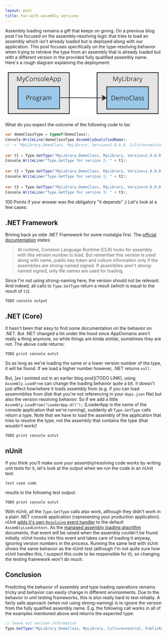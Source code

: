 ```yaml
---
layout: post
title: Fun with assembly versions
---
```


Assembly loading remains a gift that keeps on giving. On a previous blog post I've focused on the assembly-resolving logic that tries to load an assembly which isn't already loaded but is deployed along with our application. This post focuses specifically on the type-resolving behavior when trying to retrieve the type from an assembly that is already loaded but with a different version in the provided fully qualified assembly name. Here's a rough diagram explaining the deployment:

![](/assets/assembly-version-overview.png)

What do you expect the outcome of the following code to be:

```csharp
var demoClassType = typeof(DemoClass);
Console.WriteLine(demoClassType.AssemblyQualifiedName); 
// -> "MyLibrary.DemoClass, MyLibrary, Version=2.0.0.0, Culture=neutral, PublicKeyToken=null"

var t1 = Type.GetType("MyLibrary.DemoClass, MyLibrary, Version=2.0.0.0, Culture=neutral, PublicKeyToken=null");
Console.WriteLine("Type.GetType for version 2: " + t1);

var t2 = Type.GetType("MyLibrary.DemoClass, MyLibrary, Version=1.0.0.0, Culture=neutral, PublicKeyToken=null");
Console.WriteLine("Type.GetType for version 1: " + t2);

var t3 = Type.GetType("MyLibrary.DemoClass, MyLibrary, Version=3.0.0.0, Culture=neutral, PublicKeyToken=null");
Console.WriteLine("Type.GetType for version 3: " + t3);

```

100 Points if your answer was the obligatory "it depends" ;) Let's look at a few cases:

## .NET Framework

Brining back ye olde .NET Framework for some nostalgia first. The [official documentation](https://learn.microsoft.com/en-us/troubleshoot/developer/visualstudio/general/assembly-version-assembly-file-version) states:

>  At runtime, Common Language Runtime (CLR) looks for assembly with this version number to load. But remember this version is used along with name, public key token and culture information only if the assemblies are strong-named signed. If assemblies aren't strong-named signed, only file names are used for loading.

Since I'm not using strong-naming here, the version should not be relevant. And indeed, all calls to `Type.GetType` return a result (which is equal to the result of `t1`).

```
TODO console output
```

## .NET (Core)

It hasn't been that easy to find some documentation on the behavior on .NET. But .NET changed a lot under the hood since AppDomains aren't really a thing anymore, so while things are kinda similar, sometimes they are not. The above code returns:

```
TODO print console outut
```

So as long as we're loading the same or a lower version number of the type, it will be found. If we load a higher number however, .NET returns `null`.

But, [as I pointed out in an earlier blog post](TODO LINK), using `Assembly.LoadFrom` can change the loading behavior quite a bit. It doesn't just affect how/where it loads assembly from (e.g. if you can load assemmblies from disk that you're not referencing in your `deps.json` file) but also the version resolving behavior. So if we add a little `Assembly.LoadFrom("LoaderApp.dll");` (LoaderApp is the name of the console application that we're running), suddenly all `Type.GetType` calls return a type. Note that we have to load the assembly of the application that tries to resolve the type, not the assembly that contains the type (that wouldn't work)!

```
TODO print console outut
```

## nUnit

If you think you'll make sure your assembly/resolving code works by writing unit tests for it, let's look at the output when we run the code in an nUnit test:

```
test case code
```

results in the following test output:

```
TODO print console outut
```

With nUnit, all the `Type.GetType` calls also work, although they didn't work in a plain .NET console application (representing your production application). nUnit [adds it's own `Resolving` event handler](https://github.com/nunit/nunit/blob/master/src/NUnitFramework/framework/Internal/AssemblyHelper.cs#L106) to the default `AssemblyLoadContext`. As the [managed assembly loading algorithm](https://learn.microsoft.com/en-us/dotnet/core/dependency-loading/loading-managed) documents, that event will be raised when the assembly couldn't be found initially. nUnit hooks into this event and takes care of loading it anyway, ignoring version numbers in the process. Running the same test with xUnit shows the same behavior as the nUnit test (although I'm not quite sure how xUnit handles this, I suspect this code to be responsible for it), so changing the testing framework won't do much.


## Conclusion

Predicting the behavior of assembly and type loading operations remains tricky and behavior can easily change in different environments. Due to the behavior in unit testing frameworks, this is also really hard to test reliably. A fairly safe approach (when not using strong-naming) is to ignore the version from the fully qualified assembly name. E.g. the following call works in all of the examples mentioned above and returns the expected type:

```csharp
// leave out version information
Type.GetType("MyLibrary.DemoClass, MyLibrary, Culture=neutral, PublicKeyToken=null");
```